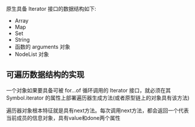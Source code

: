 原生具备 Iterator 接口的数据结构如下:
* Array
* Map
* Set
* String
* 函数的 arguments 对象
* NodeList 对象


## 可遍历数据结构的实现
一个对象如果要具备可被 for...of 循环调用的 Iterator 接口，就必须在其 Symbol.iterator 的属性上部署遍历器生成方法(或者原型链上的对象具有该方法)

遍历器对象根本特征就是具有next方法。每次调用next方法，都会返回一个代表当前成员的信息对象，具有value和done两个属性



